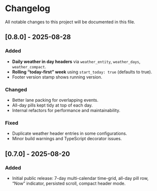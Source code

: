 # Changelog

All notable changes to this project will be documented in this file.

## [0.8.0] - 2025-08-28
### Added
- **Daily weather in day headers** via `weather_entity`, `weather_days`, `weather_compact`.
- **Rolling “today-first” week** using `start_today: true` (defaults to true).
- Footer version stamp shows running version.

### Changed
- Better lane packing for overlapping events.
- All-day pills kept tidy at top of each day.
- Internal refactors for performance and maintainability.

### Fixed
- Duplicate weather header entries in some configurations.
- Minor build warnings and TypeScript decorator issues.

## [0.7.0] - 2025-08-20
### Added
- Initial public release: 7-day multi-calendar time-grid, all-day pill row,
  “Now” indicator, persisted scroll, compact header mode.
